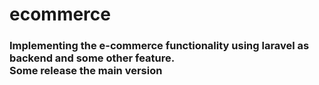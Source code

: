 # ecommerce

<h3>Implementing the e-commerce functionality using laravel as backend and some other feature. <br><b>Some release the main version</b></h3>

